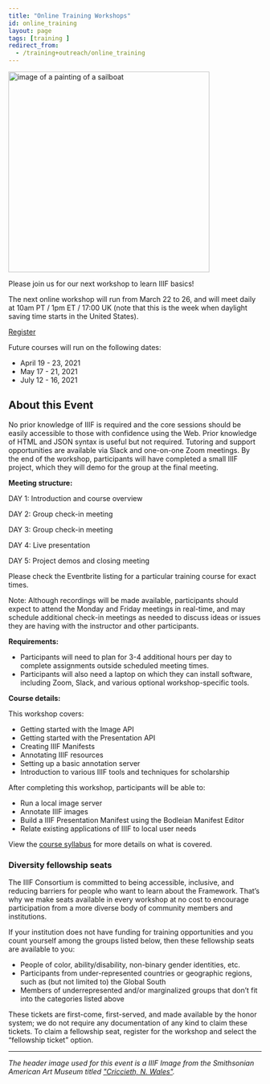 ```yaml
---
title: "Online Training Workshops"
id: online_training
layout: page
tags: [training ]
redirect_from:
  - /training+outreach/online_training  
---
```


<img class="img-center" src="{{ site.url }}{{ site.baseurl }}/img/workshop.jpg" alt="image of a painting of a sailboat" style="height: 400px;">

Please join us for our next workshop to learn IIIF basics!

The next online workshop will run from March 22 to 26, and will meet daily at 10am PT / 1pm ET / 17:00 UK (note that this is the week when daylight saving time starts in the United States). 

<p class="register"><a href="https://www.eventbrite.com/e/march-iiif-online-training-5-day-course-tickets-144662480373?aff=Website">Register</a></p>

Future courses will run on the following dates:
* April 19 - 23, 2021
* May 17 - 21, 2021
* July 12 - 16, 2021

## About this Event

No prior knowledge of IIIF is required and the core sessions should be easily accessible to those with confidence using the Web. Prior knowledge of HTML and JSON syntax is useful but not required. Tutoring and support opportunities are available via Slack and one-on-one Zoom meetings. By the end of the workshop, participants will have completed a small IIIF project, which they will demo for the group at the final meeting.

**Meeting structure:**

DAY 1: Introduction and course overview

DAY 2: Group check-in meeting

DAY 3: Group check-in meeting

DAY 4: Live presentation

DAY 5: Project demos and closing meeting

Please check the Eventbrite listing for a particular training course for exact times.

Note: Although recordings will be made available, participants should expect to attend the Monday and Friday meetings in real-time, and may schedule additional check-in meetings as needed to discuss ideas or issues they are having with the instructor and other participants. 

**Requirements:**

*   Participants will need to plan for 3-4 additional hours per day to complete assignments outside scheduled meeting times. 
*   Participants will also need a laptop on which they can install software, including Zoom, Slack, and various optional workshop-specific tools.

**Course details:**

This workshop covers:

*   Getting started with the Image API
*   Getting started with the Presentation API
*   Creating IIIF Manifests
*   Annotating IIIF resources
*   Setting up a basic annotation server
*   Introduction to various IIIF tools and techniques for scholarship

After completing this workshop, participants will be able to:

*   Run a local image server
*   Annotate IIIF images
*   Build a IIIF Presentation Manifest using the Bodleian Manifest Editor
*   Relate existing applications of IIIF to local user needs

View the [course syllabus](https://training.iiif.io/iiif-online-workshop/index.html) for more details on what is covered.

### Diversity fellowship seats

The IIIF Consortium is committed to being accessible, inclusive, and reducing barriers for people who want to learn about the Framework. That’s why we make seats available in every workshop at no cost to encourage participation from a more diverse body of community members and institutions. 

If your institution does not have funding for training opportunities and you count yourself among the groups listed below, then these fellowship seats are available to you:

*   People of color, ability/disability, non-binary gender identities, etc.
*   Participants from under-represented countries or geographic regions, such as (but not limited to) the Global South
*   Members of underrepresented and/or marginalized groups that don’t fit into the categories listed above

These tickets are first-come, first-served, and made available by the honor system; we do not require any documentation of any kind to claim these tickets. To claim a fellowship seat, register for the workshop and select the “fellowship ticket” option.

--- 

*The header image used for this event is a IIIF Image from the Smithsonian American Art Museum titled ["Criccieth, N. Wales"](https://americanart.si.edu/artwork/criccieth-n-wales-3202).*


